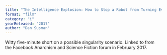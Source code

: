 ```yaml
---
title: "The Intelligence Explosion: How to Stop a Robot from Turning Evil"
format: "film"
category: "i"
yearReleased: "2017"
author: "Dan Susman"
---
```

 Witty five-minute short on a possible singularity scenario. Linked to from the  Facebook Anarchism and Science Fiction forum in February 2017.